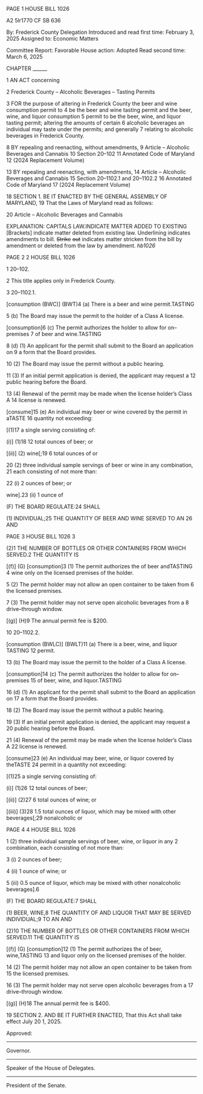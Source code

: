 PAGE 1
HOUSE BILL 1026

A2 5lr1770
CF SB 636

By: Frederick County Delegation
Introduced and read first time: February 3, 2025
Assigned to: Economic Matters

Committee Report: Favorable
House action: Adopted
Read second time: March 6, 2025

CHAPTER ______

1 AN ACT concerning

2 Frederick County – Alcoholic Beverages – Tasting Permits

3 FOR the purpose of altering in Frederick County the beer and wine consumption permit to
4 be the beer and wine tasting permit and the beer, wine, and liquor consumption
5 permit to be the beer, wine, and liquor tasting permit; altering the amounts of certain
6 alcoholic beverages an individual may taste under the permits; and generally
7 relating to alcoholic beverages in Frederick County.

8 BY repealing and reenacting, without amendments,
9 Article – Alcoholic Beverages and Cannabis
10 Section 20–102
11 Annotated Code of Maryland
12 (2024 Replacement Volume)

13 BY repealing and reenacting, with amendments,
14 Article – Alcoholic Beverages and Cannabis
15 Section 20–1102.1 and 20–1102.2
16 Annotated Code of Maryland
17 (2024 Replacement Volume)

18 SECTION 1. BE IT ENACTED BY THE GENERAL ASSEMBLY OF MARYLAND,
19 That the Laws of Maryland read as follows:

20 Article – Alcoholic Beverages and Cannabis

EXPLANATION: CAPITALS LAW.INDICATE MATTER ADDED TO EXISTING
[Brackets] indicate matter deleted from existing law.
Underlining indicates amendments to bill.
~~Strike~~ ~~out~~ indicates matter stricken from the bill by amendment or deleted from the law by
amendment. *hb1026*

PAGE 2
2 HOUSE BILL 1026

1 20–102.

2 This title applies only in Frederick County.

3 20–1102.1.

[consumption (BWC)] (BWT)4 (a) There is a beer and wine permit.TASTING

5 (b) The Board may issue the permit to the holder of a Class A license.

[consumption]6 (c) The permit authorizes the holder to allow for on–premises
7 of beer and wine.TASTING

8 (d) (1) An applicant for the permit shall submit to the Board an application on
9 a form that the Board provides.

10 (2) The Board may issue the permit without a public hearing.

11 (3) If an initial permit application is denied, the applicant may request a
12 public hearing before the Board.

13 (4) Renewal of the permit may be made when the license holder’s Class A
14 license is renewed.

[consume]15 (e) An individual may beer or wine covered by the permit in aTASTE
16 quantity not exceeding:

[(1)17 a single serving consisting of:

(i)] (1)18 12 total ounces of beer; or

[(ii)] (2) wine[;19 6 total ounces of or

20 (2) three individual sample servings of beer or wine in any combination,
21 each consisting of not more than:

22 (i) 2 ounces of beer; or

wine].23 (ii) 1 ounce of

(F) THE BOARD REGULATE:24 SHALL

(1) INDIVIDUAL;25 THE QUANTITY OF BEER AND WINE SERVED TO AN
26 AND

PAGE 3
HOUSE BILL 1026 3

(2)1 THE NUMBER OF BOTTLES OR OTHER CONTAINERS FROM WHICH
SERVED.2 THE QUANTITY IS

[(f)] (G) [consumption]3 (1) The permit authorizes the of beer andTASTING
4 wine only on the licensed premises of the holder.

5 (2) The permit holder may not allow an open container to be taken from
6 the licensed premises.

7 (3) The permit holder may not serve open alcoholic beverages from a
8 drive–through window.

[(g)] (H)9 The annual permit fee is $200.

10 20–1102.2.

[consumption (BWLC)] (BWLT)11 (a) There is a beer, wine, and liquor TASTING
12 permit.

13 (b) The Board may issue the permit to the holder of a Class A license.

[consumption]14 (c) The permit authorizes the holder to allow for on–premises
15 of beer, wine, and liquor.TASTING

16 (d) (1) An applicant for the permit shall submit to the Board an application on
17 a form that the Board provides.

18 (2) The Board may issue the permit without a public hearing.

19 (3) If an initial permit application is denied, the applicant may request a
20 public hearing before the Board.

21 (4) Renewal of the permit may be made when the license holder’s Class A
22 license is renewed.

[consume]23 (e) An individual may beer, wine, or liquor covered by theTASTE
24 permit in a quantity not exceeding:

[(1)25 a single serving consisting of:

(i)] (1)26 12 total ounces of beer;

[(ii)] (2)27 6 total ounces of wine; or

[(iii)] (3)28 1.5 total ounces of liquor, which may be mixed with other
beverages[;29 nonalcoholic or

PAGE 4
4 HOUSE BILL 1026

1 (2) three individual sample servings of beer, wine, or liquor in any
2 combination, each consisting of not more than:

3 (i) 2 ounces of beer;

4 (ii) 1 ounce of wine; or

5 (iii) 0.5 ounce of liquor, which may be mixed with other nonalcoholic
beverages].6

(F) THE BOARD REGULATE:7 SHALL

(1) BEER, WINE,8 THE QUANTITY OF AND LIQUOR THAT MAY BE SERVED
INDIVIDUAL;9 TO AN AND

(2)10 THE NUMBER OF BOTTLES OR OTHER CONTAINERS FROM WHICH
SERVED.11 THE QUANTITY IS

[(f)] (G) [consumption]12 (1) The permit authorizes the of beer, wine,TASTING
13 and liquor only on the licensed premises of the holder.

14 (2) The permit holder may not allow an open container to be taken from
15 the licensed premises.

16 (3) The permit holder may not serve open alcoholic beverages from a
17 drive–through window.

[(g)] (H)18 The annual permit fee is $400.

19 SECTION 2. AND BE IT FURTHER ENACTED, That this Act shall take effect July
20 1, 2025.

Approved:

________________________________________________________________________________
Governor.

________________________________________________________________________________
Speaker of the House of Delegates.

________________________________________________________________________________
President of the Senate.